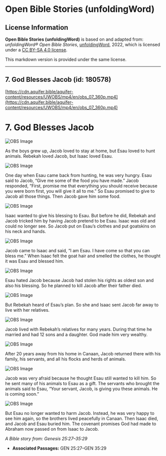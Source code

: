 # Open Bible Stories (unfoldingWord)

## License Information

**Open Bible Stories (unfoldingWord)** is based on and adapted from: _unfoldingWord® Open Bible Stories_, [unfoldingWord](https://unfoldingword.org/utw), 2022, which is licensed under a [CC BY-SA 4.0 license](https://creativecommons.org/licenses/by-sa/4.0/legalcode.en).

This markdown version is provided under the same license.



--------------------------------

## 7. God Blesses Jacob (id: 180578)

[https://cdn.aquifer.bible/aquifer-content/resources/UWOBS/mp4/en/obs_07_360p.mp4](https://cdn.aquifer.bible/aquifer-content/resources/UWOBS/mp4/en/obs_07_360p.mp4)

7\. God Blesses Jacob
=====================

![OBS Image](https://cdn.aquifer.bible/aquifer-content/resources/UWOBS/jpg/360px/obs-en-07-01.jpg)

As the boys grew up, Jacob loved to stay at home, but Esau loved to hunt animals. Rebekah loved Jacob, but Isaac loved Esau.

![OBS Image](https://cdn.aquifer.bible/aquifer-content/resources/UWOBS/jpg/360px/obs-en-07-02.jpg)

One day when Esau came back from hunting, he was very hungry. Esau said to Jacob, “Give me some of the food you have made.” Jacob responded, “First, promise me that everything you should receive because you were born first, you will give it all to me.” So Esau promised to give to Jacob all those things. Then Jacob gave him some food.

![OBS Image](https://cdn.aquifer.bible/aquifer-content/resources/UWOBS/jpg/360px/obs-en-07-03.jpg)

Isaac wanted to give his blessing to Esau. But before he did, Rebekah and Jacob tricked him by having Jacob pretend to be Esau. Isaac was old and could no longer see. So Jacob put on Esau’s clothes and put goatskins on his neck and hands.

![OBS Image](https://cdn.aquifer.bible/aquifer-content/resources/UWOBS/jpg/360px/obs-en-07-04.jpg)

Jacob came to Isaac and said, “I am Esau. I have come so that you can bless me.” When Isaac felt the goat hair and smelled the clothes, he thought it was Esau and blessed him.

![OBS Image](https://cdn.aquifer.bible/aquifer-content/resources/UWOBS/jpg/360px/obs-en-07-05.jpg)

Esau hated Jacob because Jacob had stolen his rights as oldest son and also his blessing. So he planned to kill Jacob after their father died.

![OBS Image](https://cdn.aquifer.bible/aquifer-content/resources/UWOBS/jpg/360px/obs-en-07-06.jpg)

But Rebekah heard of Esau’s plan. So she and Isaac sent Jacob far away to live with her relatives.

![OBS Image](https://cdn.aquifer.bible/aquifer-content/resources/UWOBS/jpg/360px/obs-en-07-07.jpg)

Jacob lived with Rebekah’s relatives for many years. During that time he married and had 12 sons and a daughter. God made him very wealthy.

![OBS Image](https://cdn.aquifer.bible/aquifer-content/resources/UWOBS/jpg/360px/obs-en-07-08.jpg)

After 20 years away from his home in Canaan, Jacob returned there with his family, his servants, and all his flocks and herds of animals.

![OBS Image](https://cdn.aquifer.bible/aquifer-content/resources/UWOBS/jpg/360px/obs-en-07-09.jpg)

Jacob was very afraid because he thought Esau still wanted to kill him. So he sent many of his animals to Esau as a gift. The servants who brought the animals said to Esau, “Your servant, Jacob, is giving you these animals. He is coming soon.”

![OBS Image](https://cdn.aquifer.bible/aquifer-content/resources/UWOBS/jpg/360px/obs-en-07-10.jpg)

But Esau no longer wanted to harm Jacob. Instead, he was very happy to see him again, so the brothers lived peacefully in Canaan. Then Isaac died, and Jacob and Esau buried him. The covenant promises God had made to Abraham now passed on from Isaac to Jacob.

*A Bible story from: Genesis 25:27–35:29*

* **Associated Passages:** GEN 25:27–GEN 35:29

